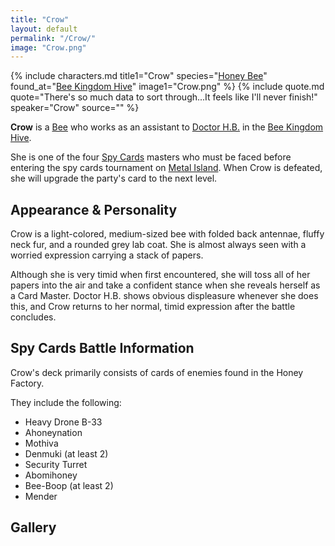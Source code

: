 ```yaml
---
title: "Crow"
layout: default
permalink: "/Crow/"
image: "Crow.png"
---
```

{% include characters.md title1="Crow" species="[Honey Bee](/Bee)" found_at="[Bee Kingdom Hive](/Bee_Kingdom_Hive)" image1="Crow.png" %}
{% include quote.md quote="There's so much data to sort through...It feels like I'll never finish!" speaker="Crow" source="" %}

**Crow** is a [Bee](/Bee) who works as an assistant to [Doctor H.B.](/Doctor_H.B.) in the [Bee Kingdom Hive](/Bee_Kingdom_Hive).

She is one of the four [Spy Cards](/Spy_Cards) masters who must be faced before entering the spy cards tournament on [Metal Island](/Metal_Island). When Crow is defeated, she will upgrade the party's card to the next level.

## Appearance & Personality
Crow is a light-colored, medium-sized bee with folded back antennae, fluffy neck fur, and a rounded grey lab coat. She is almost always seen with a worried expression carrying a stack of papers.

Although she is very timid when first encountered, she will toss all of her papers into the air and take a confident stance when she reveals herself as a Card Master. Doctor H.B. shows obvious displeasure whenever she does this, and Crow returns to her normal, timid expression after the battle concludes.

## Spy Cards Battle Information
Crow's deck primarily consists of cards of enemies found in the Honey Factory. 

They include the following:
* Heavy Drone B-33
* Ahoneynation
* Mothiva
* Denmuki (at least 2)
* Security Turret
* Abomihoney
* Bee-Boop (at least 2)
* Mender

## Gallery